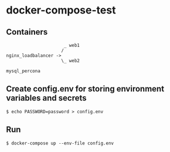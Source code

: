 # docker-compose-test

## Containers

```
                      _ web1
                     /
nginx_loadbalancer -> 
                     \_ web2
                     
mysql_percona
```

## Create config.env for storing environment variables and secrets

```
$ echo PASSWORD=password > config.env
```

## Run

```
$ docker-compose up --env-file config.env
```

